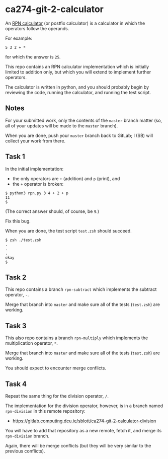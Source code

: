 # ca274-git-2-calculator

An [RPN calculator](https://en.wikipedia.org/wiki/Reverse_Polish_notation)
(or postfix calculator)
is a calculator in which the operators follow the operands.

For example:

```
5 3 2 + *
```

for which the answer is `25`.

This repo contains an RPN calculator implementation which is initially limited to addition only, but which you
will extend to implement further operators.

The calculator is written in python, and you should probably begin by reviewing the code, running the
calculator, and running the test script.

## Notes

For your submitted work, only the contents of the `master` branch matter (so, all of your updates will be made
to the `master` branch).

When you are done, push your `master` branch back to GitLab; I (SB) will collect your work from there.

## Task 1

In the initial implementation:

- the only operators are `+` (addition) and `p` (print), and
- the `+` operator is broken:

```console
$ python3 rpn.py 3 4 + 2 + p
11
$
```

(The correct answer should, of course, be `9`.)

Fix this bug.

When you are done, the test script `test.zsh` should succeed.

```console
$ zsh ./test.zsh
.
.
.
okay
$
```

## Task 2

This repo contains a branch `rpn-subtract` which implements the subtract operator, `-`.

Merge that branch into `master` and make sure all of the tests (`test.zsh`) are working.

## Task 3

This also repo contains a branch `rpn-multiply` which implements the multiplication operator, `*`.

Merge that branch into `master` and make sure all of the tests (`test.zsh`) are working.

You should expect to encounter merge conflicts.

## Task 4

Repeat the same thing for the division operator, `/`.

The implementation for the division operator, however, is in a branch named `rpn-division`
in this remote repository:

- https://gitlab.computing.dcu.ie/sblott/ca274-git-2-calculator-division

You will have to add that repository as a new remote, fetch it, and merge its `rpn-division` branch.

Again, there will be merge conflicts (but they will be very similar to the previous conflicts).
